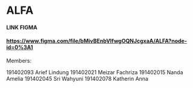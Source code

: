 # ALFA
#### LINK FIGMA 
#### https://www.figma.com/file/bMivBEnbVIfwgOQNJcgxaA/ALFA?node-id=0%3A1

Members:

191402093 Arief Lindung
191402021 Meizar Fachriza
191402015 Nanda Amelia
191402045 Sri Wahyuni
191402078 Katherin Anna
